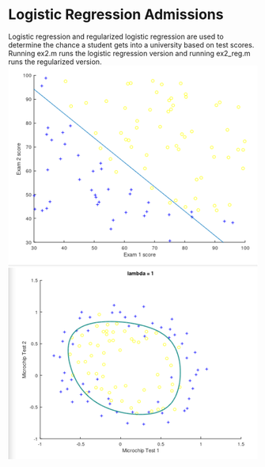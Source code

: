 # Logistic Regression Admissions
 Logistic regression and regularized logistic regression are used to determine the chance a student gets into a university based on test scores. Running ex2.m runs the logistic regression version and running ex2_reg.m runs the regularized version.
![Logistic Regression Prediction](LR.PNG)
![Regularized Logistic Regression Prediction](LRR.PNG)